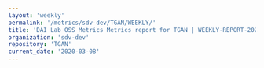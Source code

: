 ```yaml
---
layout: 'weekly'
permalink: '/metrics/sdv-dev/TGAN/WEEKLY/'
title: 'DAI Lab OSS Metrics Metrics report for TGAN | WEEKLY-REPORT-2020-03-08'
organization: 'sdv-dev'
repository: 'TGAN'
current_date: '2020-03-08'
---
```

